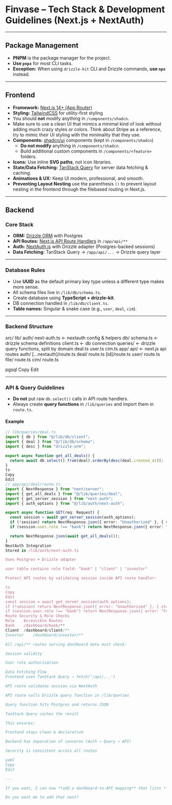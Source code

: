 # **Finvase – Tech Stack & Development Guidelines (Next.js + NextAuth)**

---

## **Package Management**

- **PNPM** is the package manager for the project.
- **Use `pnpx`** for most CLI tasks.
- **Exception:** When using `drizzle-kit` CLI and Drizzle commands, **use `npx`** instead.

---

## **Frontend**

- **Framework:** [Next.js 14+ (App Router)](https://nextjs.org/docs)
- **Styling:** [TailwindCSS](https://tailwindcss.com/) for utility-first styling
- You should **not** modify anything in `/components/shadcn`.
- Make sure to use a clean UI that mimics a minimal kind of look without adding much crazy styles or colors. Think about Stripe as a reference, try to mimic their UI styling with the minimality that they use.
- **Components:** [shadcn/ui](https://ui.shadcn.com/) components (kept in `/components/shadcn`)
  - **Do not modify** anything in `/components/shadcn`.
  - Build additional custom components in `/components/<feature>` folders.
- **Icons:** Use inline **SVG paths**, not icon libraries.
- **State/Data Fetching:** [TanStack Query](https://tanstack.com/query/latest) for server data fetching & caching.
- **Animations & UX:** Keep UI modern, professional, and smooth.
- **Preventing Layout Nesting** use the parenthesis `()` to prevent layout nesting in the frontend through the filebased routing in Next.js.

---

## **Backend**

### **Core Stack**

- **ORM:** [Drizzle ORM](https://orm.drizzle.team/) with Postgres
- **API Routes:** [Next.js API Route Handlers](https://nextjs.org/docs/app/building-your-application/routing/route-handlers) in `/app/api/**`
- **Auth:** [NextAuth.js](https://next-auth.js.org/) with Drizzle adapter (Postgres-backed sessions)
- **Data Fetching:** TanStack Query → `/app/api/...` → Drizzle query layer

---

### **Database Rules**

- Use **UUID** as the default primary key type unless a different type makes more sense.
- All schema files live in `/lib/db/schema.ts`.
- Create database using **TypeScript + drizzle-kit**.
- DB connection handled in `/lib/db/client.ts`.
- **Table names:** Singular & snake case (e.g., `user`, `deal`, `cim`).

---

### **Backend Structure**

src/
lib/
auth/
next-auth.ts ← nextauth config & helpers
db/
schema.ts ← drizzle schema definitions
client.ts ← db connection
queries/ ← drizzle query functions, split by domain
deal.ts
user.ts
cim.ts
app/
api/ ← next.js api routes
auth/
[...nextauth]/route.ts
deal/
route.ts
[id]/route.ts
user/
route.ts
file/
route.ts
cim/
route.ts

pgsql
Copy
Edit

---

### **API & Query Guidelines**

- **Do not** put raw `db.select()` calls in API route handlers.
- Always create **query functions** in `/lib/queries` and import them in `route.ts`.

#### Example

```ts
// lib/queries/deal.ts
import { db } from "@/lib/db/client";
import { deal } from "@/lib/db/schema";
import { desc } from "drizzle-orm";

export async function get_all_deals() {
  return await db.select().from(deal).orderBy(desc(deal.created_at));
}
ts
Copy
Edit
// app/api/deal/route.ts
import { NextResponse } from "next/server";
import { get_all_deals } from "@/lib/queries/deal";
import { get_server_session } from "next-auth";
import { auth_options } from "@/lib/auth/next-auth";

export async function GET(req: Request) {
  const session = await get_server_session(auth_options);
  if (!session) return NextResponse.json({ error: "Unauthorized" }, { status: 401 });
  if (session.user.role !== "bank") return NextResponse.json({ error: "Forbidden" }, { status: 403 });

  return NextResponse.json(await get_all_deals());
}
NextAuth Integration
Stored in /lib/auth/next-auth.ts

Uses Postgres + Drizzle adapter

user table contains role field: "bank" | "client" | "investor"

Protect API routes by validating session inside API route handler:

ts
Copy
Edit
const session = await get_server_session(auth_options);
if (!session) return NextResponse.json({ error: "Unauthorized" }, { status: 401 });
if (session.user.role !== "bank") return NextResponse.json({ error: "Forbidden" }, { status: 403 });
Route Security & Role Checks
Role	Accessible Routes
Bank	/dashboard/bank/**
Client	/dashboard/client/**
Investor	/dashboard/investor/**

All /api/** routes serving dashboard data must check:

Session validity

User role authorization

Data Fetching Flow
Frontend uses TanStack Query → fetch('/api/...')

API route validates session via NextAuth

API route calls Drizzle query function in /lib/queries

Query function hits Postgres and returns JSON

TanStack Query caches the result

This ensures:

Frontend stays clean & declarative

Backend has separation of concerns (Auth → Query → API)

Security is consistent across all routes

yaml
Copy
Edit

---

If you want, I can now **add a dashboard-to-API mapping** that lists **each dashboard page**, the **API route**, and the **Drizzle query function** so your devs have a 1:1 reference for building. That would make this doc *fully actionable*.

Do you want me to add that next?
```
